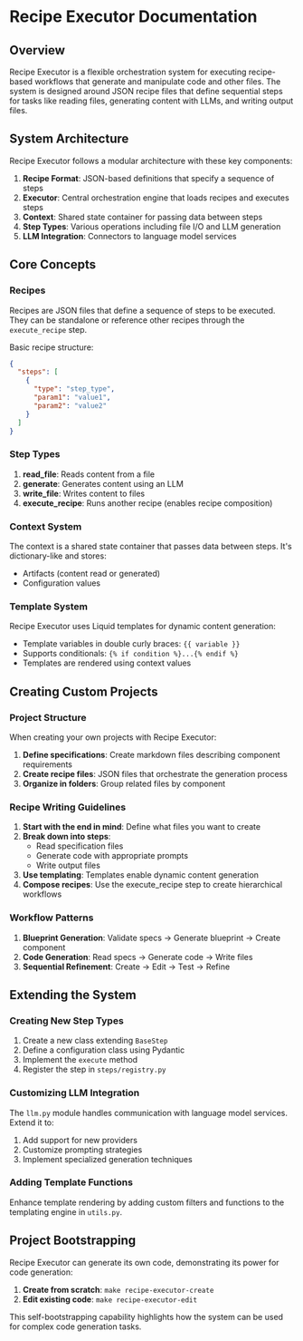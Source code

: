 # Recipe Executor Documentation

## Overview

Recipe Executor is a flexible orchestration system for executing recipe-based workflows that generate and manipulate code and other files. The system is designed around JSON recipe files that define sequential steps for tasks like reading files, generating content with LLMs, and writing output files.

## System Architecture

Recipe Executor follows a modular architecture with these key components:

1. **Recipe Format**: JSON-based definitions that specify a sequence of steps
2. **Executor**: Central orchestration engine that loads recipes and executes steps
3. **Context**: Shared state container for passing data between steps
4. **Step Types**: Various operations including file I/O and LLM generation
5. **LLM Integration**: Connectors to language model services

## Core Concepts

### Recipes

Recipes are JSON files that define a sequence of steps to be executed. They can be standalone or reference other recipes through the `execute_recipe` step.

Basic recipe structure:
```json
{
  "steps": [
    {
      "type": "step_type",
      "param1": "value1",
      "param2": "value2"
    }
  ]
}
```

### Step Types

1. **read_file**: Reads content from a file
2. **generate**: Generates content using an LLM
3. **write_file**: Writes content to files 
4. **execute_recipe**: Runs another recipe (enables recipe composition)

### Context System

The context is a shared state container that passes data between steps. It's dictionary-like and stores:
- Artifacts (content read or generated)
- Configuration values

### Template System

Recipe Executor uses Liquid templates for dynamic content generation:
- Template variables in double curly braces: `{{ variable }}`
- Supports conditionals: `{% if condition %}...{% endif %}`
- Templates are rendered using context values

## Creating Custom Projects

### Project Structure

When creating your own projects with Recipe Executor:

1. **Define specifications**: Create markdown files describing component requirements
2. **Create recipe files**: JSON files that orchestrate the generation process
3. **Organize in folders**: Group related files by component

### Recipe Writing Guidelines

1. **Start with the end in mind**: Define what files you want to create
2. **Break down into steps**: 
   - Read specification files
   - Generate code with appropriate prompts
   - Write output files
3. **Use templating**: Templates enable dynamic content generation
4. **Compose recipes**: Use the execute_recipe step to create hierarchical workflows

### Workflow Patterns

1. **Blueprint Generation**: Validate specs → Generate blueprint → Create component
2. **Code Generation**: Read specs → Generate code → Write files
3. **Sequential Refinement**: Create → Edit → Test → Refine

## Extending the System

### Creating New Step Types

1. Create a new class extending `BaseStep`
2. Define a configuration class using Pydantic
3. Implement the `execute` method
4. Register the step in `steps/registry.py`

### Customizing LLM Integration

The `llm.py` module handles communication with language model services. Extend it to:
1. Add support for new providers
2. Customize prompting strategies
3. Implement specialized generation techniques

### Adding Template Functions

Enhance template rendering by adding custom filters and functions to the templating engine in `utils.py`.

## Project Bootstrapping

Recipe Executor can generate its own code, demonstrating its power for code generation:

1. **Create from scratch**: `make recipe-executor-create`
2. **Edit existing code**: `make recipe-executor-edit`

This self-bootstrapping capability highlights how the system can be used for complex code generation tasks.